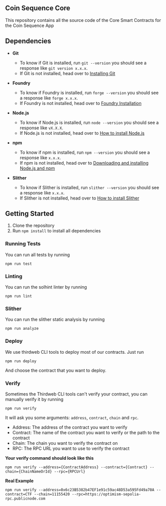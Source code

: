 ## Coin Sequence Core

This repository contains all the source code of the Core Smart Contracts for the Coin Sequence App

## Dependencies

- **Git**

  - To know if Git is installed, run `git --version` you should see a response like `git version x.x.x`.
  - If Git is not installed, head over to [Installing Git](https://git-scm.com/book/en/v2/Getting-Started-Installing-Git)

- **Foundry**

  - To know if Foundry is installed, run `forge --version` you should see a response like `forge x.x.x`.
  - If Foundry is not installed, head over to [Foundry Installation](https://book.getfoundry.sh/getting-started/installation)

- **Node.js**

  - To know if Node.js is installed, run `node --version` you should see a response like `vX.X.X`.
  - If Node.js is not installed, head over to [How to install Node.js](https://nodejs.org/en/learn/getting-started/how-to-install-nodejs)

- **npm**

  - To know if npm is installed, run `npm --version` you should see a response like `x.x.x`.
  - If npm is not installed, head over to [Downloading and installing Node.js and npm](https://docs.npmjs.com/downloading-and-installing-node-js-and-npm)

- **Slither**

  - To know if Slither is installed, run `slither --version` you should see a response like `x.x.x`.
  - If Slither is not installed, head over to [How to install Slither](https://github.com/crytic/slither?tab=readme-ov-file#how-to-install)

## Getting Started

1. Clone the repository
2. Run `npm install` to install all dependencies

### Running Tests

You can run all tests by running

```shell
npm run test
```

### Linting

You can run the solhint linter by running

```shell
npm run lint
```

### Slither

You can run the slither static analysis by running

```shell
npm run analyze
```

### Deploy

We use thirdweb CLI tools to deploy most of our contracts. Just run

```shell
npm run deploy
```

And choose the contract that you want to deploy.

### Verify

Sometimes the Thirdweb CLI tools can't verify your contract, you can manually
verify it by running

```shell
npm run verify
```

It will ask you some arguments: `address`, `contract`, `chain` and `rpc`.

- Address: The address of the contract you want to verify
- Contract: The name of the contract you want to verify or the path to the contract
- Chain: The chain you want to verify the contract on
- RPC: The RPC URL you want to use to verify the contract

**Your verify command should look like this**

```shell
npm run verify --address={ContractAddress} --contract={Contract} --chain={ChainNameOrId} --rpc={RPCUrl}
```

**Real Example**

```shell
npm run verify --address=0x6c23B5382b47EF1e91c59ac48D53a595Fd49a70A --contract=CTF --chain=11155420 --rpc=https://optimism-sepolia-rpc.publicnode.com
```
